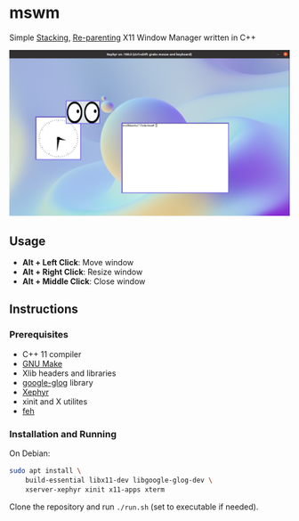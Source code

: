 # mswm

Simple [Stacking](https://en.wikipedia.org/wiki/Stacking_window_manager), [Re-parenting](https://en.wikipedia.org/wiki/Re-parenting_window_manager) X11 Window Manager written in C++

![Demo](assets/demo.png)

## Usage

- **Alt + Left Click**: Move window
- **Alt + Right Click**: Resize window
- **Alt + Middle Click**: Close window

## Instructions

### Prerequisites

- C++ 11 compiler
- [GNU Make](https://www.gnu.org/software/make/)
- Xlib headers and libraries
- [google-glog](https://github.com/google/glog) library
- [Xephyr](https://www.freedesktop.org/wiki/Software/Xephyr/)
- xinit and X utilites
- [feh](https://feh.finalrewind.org/)

### Installation and Running

On Debian:

```bash
sudo apt install \
    build-essential libx11-dev libgoogle-glog-dev \
    xserver-xephyr xinit x11-apps xterm
```

Clone the repository and run `./run.sh` (set to executable if needed).
